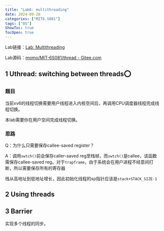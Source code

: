 ```yaml
---
title: "Lab6: multithreading"
date: 2024-09-28
categories: ["MIT6.S081"]
tags: ["OS"]
ShowToc: true
TocOpen: true
---
```


Lab链接：[Lab: Multithreading](https://pdos.csail.mit.edu/6.S081/2021/labs/thread.html)

Lab源码：[momo/MIT-6S081/thread - Gitee.com](https://gitee.com/Eleutheria666/mit-6s081/tree/thread/)

## 1 Uthread: switching between threads:o:

### 题目

当前xv6的线程切换需要用户线程进入内核空间后，再调用CPU调度器线程完成线程切换。

本lab需要你在用户空间完成线程切换。

### 思路

Q：为什么只需要保存callee-saved register？

A：调用`swtch()`前会保存caller-saved reg至栈帧，而`swtch()`是callee，该函数需保存callee-saved reg。对于`trapframe`，由于系统会在用户进程不经意间打断，所以需要保存所有的寄存器

栈从高地址到低地址增长，因此初始化线程的sp指针应该是`stack+STACK_SIZE-1`

## 2 Using threads​​

## 3 Barrier​​

实现多个线程的同步。

